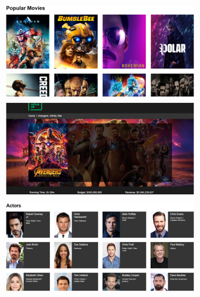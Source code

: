 
<p align="center">
  <img src="https://github.com/4bhishekKasam/themoviedb-frontend/blob/master/tmdb2.PNG"  width="900"/>
 </p>
 <p align="center">
  <img src="https://github.com/4bhishekKasam/themoviedb-frontend/blob/master/tmdb3.PNG"  width="900"/>
 </p>
 <p align="center">
  <img src="https://github.com/4bhishekKasam/themoviedb-frontend/blob/master/tmdb4.PNG"  width="900"/>
 </p>
